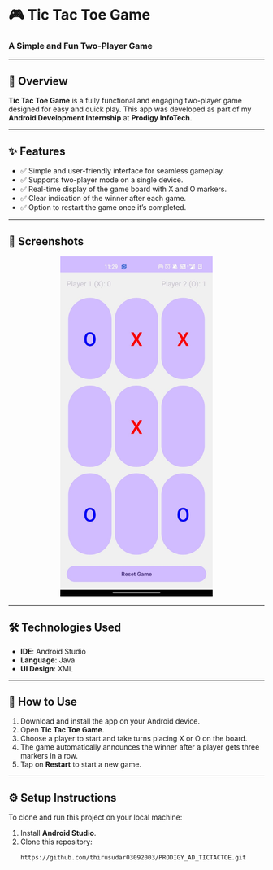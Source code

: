 # 🎮 **Tic Tac Toe Game**  
### A Simple and Fun Two-Player Game  

---

## 📝 **Overview**  
**Tic Tac Toe Game** is a fully functional and engaging two-player game designed for easy and quick play. This app was developed as part of my **Android Development Internship** at **Prodigy InfoTech**.  

---

## ✨ **Features**  
- ✅ Simple and user-friendly interface for seamless gameplay.  
- ✅ Supports two-player mode on a single device.  
- ✅ Real-time display of the game board with X and O markers.  
- ✅ Clear indication of the winner after each game.  
- ✅ Option to restart the game once it’s completed.  

---

## 📸 **Screenshots**  
<p align="center">
    <img src="./image/TTT.jpg" alt="Tic Tac Toe Screenshot" width="300"/>
</p>  

---

## 🛠️ **Technologies Used**  
- **IDE**: Android Studio  
- **Language**: Java  
- **UI Design**: XML  

---

## 🚀 **How to Use**  
1. Download and install the app on your Android device.  
2. Open **Tic Tac Toe Game**.  
3. Choose a player to start and take turns placing X or O on the board.  
4. The game automatically announces the winner after a player gets three markers in a row.  
5. Tap on **Restart** to start a new game.  

---

## ⚙️ **Setup Instructions**  
To clone and run this project on your local machine:  

1. Install **Android Studio**.  
2. Clone this repository:  
   ```bash  
   https://github.com/thirusudar03092003/PRODIGY_AD_TICTACTOE.git 
